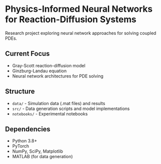 # Physics-Informed Neural Networks for Reaction-Diffusion Systems

Research project exploring neural network approaches for solving coupled PDEs.

## Current Focus
- Gray-Scott reaction-diffusion model
- Ginzburg-Landau equation
- Neural network architectures for PDE solving

## Structure
- `data/` - Simulation data (.mat files) and results
- `src/` - Data generation scripts and model implementations
- `notebooks/` - Experimental notebooks

## Dependencies
- Python 3.8+
- PyTorch
- NumPy, SciPy, Matplotlib
- MATLAB (for data generation)

